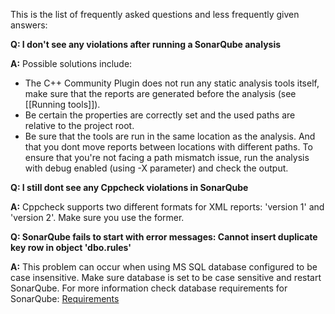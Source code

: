 This is the list of frequently asked questions and less frequently given answers:

**Q: I don't see any violations after running a SonarQube analysis**

**A:** Possible solutions include: 
* The C++ Community Plugin does not run any static analysis tools itself, make sure that the reports are generated before the analysis (see [[Running tools]]). 
* Be certain the properties are correctly set and the used paths are relative to the project root.
* Be sure that the tools are run in the same location as the analysis. And that you dont move reports between locations with different paths. To ensure that you're not facing a path mismatch issue, run the analysis with debug enabled (using -X parameter) and check the output.

**Q: I still dont see any Cppcheck violations in SonarQube**

**A:** Cppcheck supports two different formats for XML reports: 'version 1' and 'version 2'. Make sure you use the former.


**Q: SonarQube fails to start with error messages: Cannot insert duplicate key row in object 'dbo.rules'**

**A:** This problem can occur when using MS SQL database configured to be case insensitive. Make sure database is set to be case sensitive and restart SonarQube. For more information check database requirements for SonarQube: [Requirements](http://docs.codehaus.org/display/SONAR/Requirements)